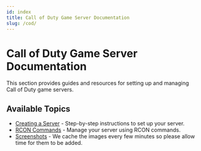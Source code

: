 ```yaml
---
id: index
title: Call of Duty Game Server Documentation
slug: /cod/
---
```


# Call of Duty Game Server Documentation

This section provides guides and resources for setting up and managing Call of Duty game servers.

## Available Topics
- [Creating a Server](./cod/dashboard) - Step-by-step instructions to set up your server.
- [RCON Commands](./cod/rcon) - Manage your server using RCON commands.
- [Screenshots](https://fshost.me/screenshots) - We cache the images every few minutes so please allow time for them to be added.
